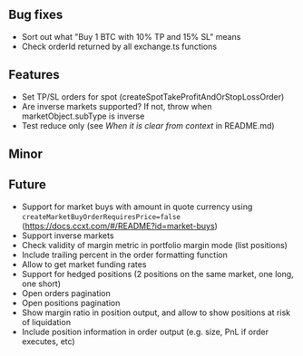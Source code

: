 ## Bug fixes

- Sort out what "Buy 1 BTC with 10% TP and 15% SL" means
- Check orderId returned by all exchange.ts functions

## Features

- Set TP/SL orders for spot (createSpotTakeProfitAndOrStopLossOrder)
- Are inverse markets supported? If not, throw when marketObject.subType is inverse
- Test reduce only (see _When it is clear from context_ in README.md)

## Minor

## Future

- Support for market buys with amount in quote currency using `createMarketBuyOrderRequiresPrice=false` (https://docs.ccxt.com/#/README?id=market-buys)
- Support inverse markets
- Check validity of margin metric in portfolio margin mode (list positions)
- Include trailing percent in the order formatting function
- Allow to get market funding rates
- Support for hedged positions (2 positions on the same market, one long, one short)
- Open orders pagination
- Open positions pagination
- Show margin ratio in position output, and allow to show positions at risk of liquidation
- Include position information in order output (e.g. size, PnL if order executes, etc)
